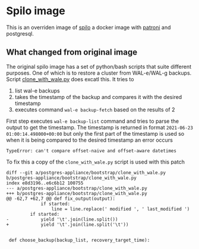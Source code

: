 # Spilo image
This is an overriden image of [spilo](https://github.com/zalando/spilo/tree/3.0-p1) a docker image with [patroni](https://github.com/zalando/patroni) and postgresql.

## What changed from original image
The original spilo image has a set of python/bash scripts that suite different purposes. One of which is to restore a cluster from WAL-e/WAL-g backups.
Script [clone_with_wale.py](https://github.com/zalando/spilo/blob/3.0-p1/postgres-appliance/bootstrap/clone_with_wale.py) does excatl this. It tries to
1. list wal-e backups
2. takes the timestamp of the backup and compares it with the desired timestamp
3. executes command `wal-e backup-fetch` based on the results of 2

First step executes `wal-e backup-list` command and tries to parse the output to get the timestamp. The timestamp is returned in format `2021-06-23 01:00:14.498000+00:00` but only the first part of the timestamp is used so when it is being compared to the desired timestamp an error occurs
```
TypeError: can't compare offset-naive and offset-aware datetimes
```
To fix this a copy of the `clone_with_wale.py` script is used with this patch
```
diff --git a/postgres-appliance/bootstrap/clone_with_wale.py b/postgres-appliance/bootstrap/clone_with_wale.py
index e8d3196..e6c6b12 100755
--- a/postgres-appliance/bootstrap/clone_with_wale.py
+++ b/postgres-appliance/bootstrap/clone_with_wale.py
@@ -62,7 +62,7 @@ def fix_output(output):
             if started:
                 line = line.replace(' modified ', ' last_modified ')
         if started:
-            yield '\t'.join(line.split())
+            yield '\t'.join(line.split('\t'))


 def choose_backup(backup_list, recovery_target_time):
```
